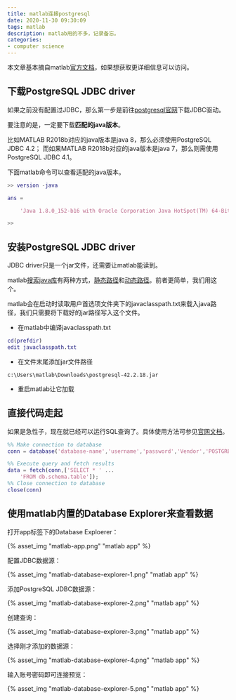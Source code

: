 ```yaml
---
title: matlab连接postgresql
date: 2020-11-30 09:30:09
tags: matlab
description: matlab用的不多，记录备忘。
categories: 
- computer science
---
```

本文章基本摘自matlab[官方文档](https://www.mathworks.com/help/database/ug/postgresql-jdbc-windows.html)，如果想获取更详细信息可以访问。

## 下载PostgreSQL JDBC driver

如果之前没有配置过JDBC，那么第一步是前往[postgresql官网](https://jdbc.postgresql.org/download.html)下载JDBC驱动。

要注意的是，一定要下载**匹配的java版本**。

比如MATLAB R2018b对应的java版本是java 8，那么必须使用PostgreSQL JDBC 4.2；
而如果MATLAB R2018b对应的java版本是java 7，那么则需使用PostgreSQL JDBC 4.1。

下面matlab命令可以查看适配的java版本。
```matlab
>> version -java

ans =

    'Java 1.8.0_152-b16 with Oracle Corporation Java HotSpot(TM) 64-Bit Server VM mixed mode'

>> 
```

## 安装PostgreSQL JDBC driver

JDBC driver只是一个jar文件，还需要让matlab能读到。

matlab[搜索java库](https://www.mathworks.com/help/matlab/matlab_external/java-class-path.html)有两种方式，[静态路径](https://www.mathworks.com/help/matlab/matlab_external/static-path.html)和[动态路径](https://www.mathworks.com/help/matlab/matlab_external/dynamic-path.html)。前者更简单，我们用这个。

matlab会在启动时读取用户首选项文件夹下的javaclasspath.txt来载入java路径，我们只需要将下载好的jar路径写入这个文件。

* 在matlab中编译javaclasspath.txt
```matlab
cd(prefdir)
edit javaclasspath.txt
```
* 在文件末尾添加jar文件路径
```
c:\Users\matlab\Downloads\postgresql-42.2.18.jar
```
* 重启matlab让它加载

## 直接代码走起

如果是急性子，现在就已经可以运行SQL查询了。具体使用方法可参见[官网文档](https://www.mathworks.com/help/database/ug/database.html)。

```matlab
%% Make connection to database
conn = database('database-name','username','password','Vendor','POSTGRESQL','Server','server-host','PortNumber',port-number);

%% Execute query and fetch results
data = fetch(conn,['SELECT * ' ...
    'FROM db.schema.table']);
%% Close connection to database
close(conn)
```

## 使用matlab内置的Database Explorer来查看数据

打开app标签下的Database Exploerer：

{% asset_img "matlab-app.png" "matlab app" %}

配置JDBC数据源：

{% asset_img "matlab-database-explorer-1.png" "matlab app" %}

添加PostgreSQL JDBC数据源：

{% asset_img "matlab-database-explorer-2.png" "matlab app" %}

创建查询：

{% asset_img "matlab-database-explorer-3.png" "matlab app" %}

选择刚才添加的数据源：

{% asset_img "matlab-database-explorer-4.png" "matlab app" %}

输入账号密码即可连接预览：

{% asset_img "matlab-database-explorer-5.png" "matlab app" %}
